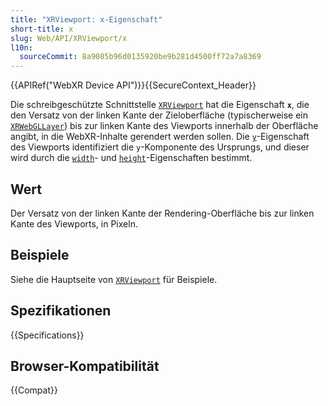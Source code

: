 ```yaml
---
title: "XRViewport: x-Eigenschaft"
short-title: x
slug: Web/API/XRViewport/x
l10n:
  sourceCommit: 8a9085b96d0135920be9b281d4500ff72a7a8369
---
```


{{APIRef("WebXR Device API")}}{{SecureContext_Header}}

Die schreibgeschützte Schnittstelle [`XRViewport`](/de/docs/Web/API/XRViewport) hat die Eigenschaft **`x`**, die den Versatz von der linken Kante der Zieloberfläche (typischerweise ein [`XRWebGLLayer`](/de/docs/Web/API/XRWebGLLayer)) bis zur linken Kante des Viewports innerhalb der Oberfläche angibt, in die WebXR-Inhalte gerendert werden sollen. Die [`y`](/de/docs/Web/API/XRViewport/y)-Eigenschaft des Viewports identifiziert die `y`-Komponente des Ursprungs, und dieser wird durch die [`width`](/de/docs/Web/API/XRViewport/width)- und [`height`](/de/docs/Web/API/XRViewport/height)-Eigenschaften bestimmt.

## Wert

Der Versatz von der linken Kante der Rendering-Oberfläche bis zur linken Kante des Viewports, in Pixeln.

## Beispiele

Siehe die Hauptseite von [`XRViewport`](/de/docs/Web/API/XRViewport) für Beispiele.

## Spezifikationen

{{Specifications}}

## Browser-Kompatibilität

{{Compat}}
